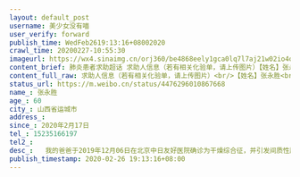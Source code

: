 ```yaml
---
layout: default_post
username: 美少女没有喵
user_verify: forward
publish_time: WedFeb2619:13:16+08002020
crawl_time: 20200227-10:55:30
imageurl: https://wx4.sinaimg.cn/orj360/be4868eely1gca0lq7l7aj21w02io4qs.jpg,https://wx3.sinaimg.cn/orj360/be4868eely1gca0ls0b00j20v91vo1ht.jpg,https://wx3.sinaimg.cn/orj360/be4868eely1gca0lt6htrj21640no7ey.jpg,https://wx3.sinaimg.cn/orj360/be4868eely1gca0ltp5s8j20pz0emaet.jpg,https://wx1.sinaimg.cn/orj360/be4868eely1gca0luglsij20xx0j27aj.jpg,https://wx1.sinaimg.cn/orj360/be4868eely1gca0lv41vyj20x60iowke.jpg
content_brief: 肺炎患者求助超话 求助人信息（若有相关化验单，请上传图片）【姓名】张永胜【年龄】60【所在城市】山西省运城市【所在小区、社区】【患病时间】2020年2月17日【联系方式】15235166197【其他紧急联系人】【病情描述】       我的爸爸于2019年12月06日在北京中日友好医院确诊为干燥综合征 ...全文
content_full_raw: 求助人信息（若有相关化验单，请上传图片）<br/>【姓名】张永胜<br/>【年龄】60<br/>【所在城市】山西省运城市<br/>【所在小区、社区】<br/>【患病时间】2020年2月17日<br/>【联系方式】15235166197<br/>【其他紧急联系人】<br/>【病情描述】<br/>  我的爸爸于2019年12月06日在北京中日友好医院确诊为干燥综合征，并引发间质性肺纤维化，2019年12月20日回到当地，遵医嘱服药甲波尼龙片激素药，初服用为十片，并遵医嘱每两周递减一片，本应一个月再次复查，但因为新冠肺炎疫情，响应国家号召，退掉了去北京的车票和好不容易挂好的专家号，无法赴京复查，按之前医嘱自行调整减少用药量，期间并无异常和不适。但噩梦来得太突然了，爸爸于2020年2月17日呼吸略微困难窘迫，遂在当地医院检查并拍肺部CT，医生说并无大概，开了药回家服用，其中有一种药叫信必可都宝，由于药物使用方法医生未教明白，父亲于2月17日晚口吸两次无感，2月18日低烧，喝退烧药后体温正常，2月18日晚口吸信必可都宝三次，因吸入时无感，多吸了两次，2月19日呼吸困难，于下午16时入当地医院急诊鼻吸氧，血氧饱和度为97，晚间血氧饱和度下降，2月20日凌晨转入Icu，高流量吸氧效果不显著，医生建议插管上呼吸机，现靠呼吸机维持，深度镇静，氧气浓度在五十时，血氧饱和度维持在85左右，氧浓度六十时，血氧饱和度在95、6、7左右，CT显示肺部弥漫性感染，较2月17日肺部CT看，肺部感染严重，两肺变白，两次核酸检测均为阴性，医生排除新冠肺炎，但由于服用激素性药物导致其免疫力低下，现肺部感染严重，医生多次下发病危通知，本想请北京或西安的医生会诊，但由于疫情原因，能联系到的医生都奔赴前线武汉，使爸爸的病情一拖再拖，现在病情极其危重，求助媒体，是否能联系更专业的医生对父亲进行救治，我父亲才刚六十岁，病情突然恶化让家人难以接受，不敢相信，妈妈已经哭花了眼睛。<br/> 希望媒体能关注到被新冠肺炎耽误的其他慢性致命疾病的治疗，希望媒体或者网友能够提供专业医生或团队的联系方式，也希望相关医生可以关注到我，关注到我父亲的病情，使我父亲得到救治，挽救我们的家庭！<br/> 眼看着新冠肺炎不再蔓延，得到了控制，春天来了，可我的爸爸却躺在重症监护室治疗无望，干燥综合征和间质性肺纤维化本是慢性病，却因疫情原因导致无法复诊调整用药而耽误病情，因服用激素类药物导致免疫力低下，普通人能够抵抗的细菌病毒对他来说都足以致命，使病情发展迅速，我可怜的爸爸，看着他身上插满管子我的心里恨不得躺在那里的是自己，我每天探视时间进去看他，摸着他的头和他说话，从未见过爸爸流泪，在深度镇静下爸爸眼角流了一滴眼泪，作为女儿心里太难受了，每次从重症看他出来都心如刀割，不想再看他受罪，希望他能得到有效的治疗，当地医生说没有更好的治疗方法，在这里只能靠呼吸机维持，真的不想再让爸爸受罪！希望有渠道有医疗资源的媒体和网友可以帮帮我爸爸！
status_url: https://m.weibo.cn/status/4476296010867668
name_: 张永胜
age_: 60
city_: 山西省运城市
address_: 
since_: 2020年2月17日
tel_: 15235166197
tel2_: 
desc_:   我的爸爸于2019年12月06日在北京中日友好医院确诊为干燥综合征，并引发间质性肺纤维化，2019年12月20日回到当地，遵医嘱服药甲波尼龙片激素药，初服用为十片，并遵医嘱每两周递减一片，本应一个月再次复查，但因为新冠肺炎疫情，响应国家号召，退掉了去北京的车票和好不容易挂好的专家号，无法赴京复查，按之前医嘱自行调整减少用药量，期间并无异常和不适。但噩梦来得太突然了，爸爸于2020年2月17日呼吸略微困难窘迫，遂在当地医院检查并拍肺部CT，医生说并无大概，开了药回家服用，其中有一种药叫信必可都宝，由于药物使用方法医生未教明白，父亲于2月17日晚口吸两次无感，2月18日低烧，喝退烧药后体温正常，2月18日晚口吸信必可都宝三次，因吸入时无感，多吸了两次，2月19日呼吸困难，于下午16时入当地医院急诊鼻吸氧，血氧饱和度为97，晚间血氧饱和度下降，2月20日凌晨转入Icu，高流量吸氧效果不显著，医生建议插管上呼吸机，现靠呼吸机维持，深度镇静，氧气浓度在五十时，血氧饱和度维持在85左右，氧浓度六十时，血氧饱和度在95、6、7左右，CT显示肺部弥漫性感染，较2月17日肺部CT看，肺部感染严重，两肺变白，两次核酸检测均为阴性，医生排除新冠肺炎，但由于服用激素性药物导致其免疫力低下，现肺部感染严重，医生多次下发病危通知，本想请北京或西安的医生会诊，但由于疫情原因，能联系到的医生都奔赴前线武汉，使爸爸的病情一拖再拖，现在病情极其危重，求助媒体，是否能联系更专业的医生对父亲进行救治，我父亲才刚六十岁，病情突然恶化让家人难以接受，不敢相信，妈妈已经哭花了眼睛。 希望媒体能关注到被新冠肺炎耽误的其他慢性致命疾病的治疗，希望媒体或者网友能够提供专业医生或团队的联系方式，也希望相关医生可以关注到我，关注到我父亲的病情，使我父亲得到救治，挽救我们的家庭！ 眼看着新冠肺炎不再蔓延，得到了控制，春天来了，可我的爸爸却躺在重症监护室治疗无望，干燥综合征和间质性肺纤维化本是慢性病，却因疫情原因导致无法复诊调整用药而耽误病情，因服用激素类药物导致免疫力低下，普通人能够抵抗的细菌病毒对他来说都足以致命，使病情发展迅速，我可怜的爸爸，看着他身上插满管子我的心里恨不得躺在那里的是自己，我每天探视时间进去看他，摸着他的头和他说话，从未见过爸爸流泪，在深度镇静下爸爸眼角流了一滴眼泪，作为女儿心里太难受了，每次从重症看他出来都心如刀割，不想再看他受罪，希望他能得到有效的治疗，当地医生说没有更好的治疗方法，在这里只能靠呼吸机维持，真的不想再让爸爸受罪！希望有渠道有医疗资源的媒体和网友可以帮帮我爸爸！
publish_timestamp: 2020-02-26 19:13:16+08:00
---
```

